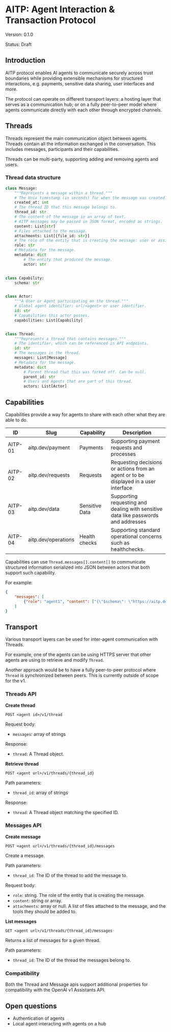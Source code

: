 # AITP: Agent Interaction & Transaction Protocol

Version: 0.1.0


Status: Draft

## Introduction

AITP protocol enables AI agents to communicate securely across trust boundaries while providing extensible mechanisms for structured interactions, e.g. payments, sensitive data sharing, user interfaces and more. 

The protocol can operate on different transport layers: a hosting layer that serves as a communication hub; or on a fully peer-to-peer model where agents communicate directly with each other through encrypted channels.

## Threads

Threads represent the main communication object between agents. Threads contain all the information exchanged in the conversation. This includes messages, participants and their capabilities.

Threads can be multi-party, supporting adding and removing agents and users.

### Thread data structure

```python
class Message:
    """Represents a message within a thread."""
    # The Unix timestamp (in seconds) for when the message was created.
    created_at: int
    # The thread ID that this message belongs to.
    thread_id: str
    # The content of the message in an array of text. 
    # AITP messages may be passed in JSON format, encoded as strings.
    content: List[str]
    # Files attached to the message.
    attachments: List[{file_id: str}]
    # The role of the entity that is creating the message: user or assistant
    role: str
    # Metadata for the message.
    metadata: dict
        # The entity that produced the message.
        actor: str


class Capability:
    schema: str


class Actor:
    """A User or Agent participating on the thread."""
    # Global agent identifier: url/<agent> or user identifier.
    id: str
    # Capabilities this actor posses.
    capabilities: List[Capability]


class Thread:
    """Represents a thread that contains messages."""
    # The identifier, which can be referenced in API endpoints.
    id: str
    # The messages in the thread.
    messages: List[Message]
    # Metadata for the message.
    metadata: dict
        # Parent thread that this was forked off. Can be null.
        parent_id: str
        # Users and Agents that are part of this thread.
        actors: List[Actor]
```

## Capabilities

Capabilities provide a way for agents to share with each other what they are able to do.

| ID      | Slug                | Capability     | Description                                                                          |
|---------|---------------------|----------------|--------------------------------------------------------------------------------------|
| AITP-01 | aitp.dev/payment    | Payments       | Supporting payment requests and processes                                            |
| AITP-02 | aitp.dev/requests   | Requests       | Requesting decisions or actions from an agent or to be displayed in a user interface |
| AITP-03 | aitp.dev/data       | Sensitive Data | Supporting requesting and dealing with sensitive data like passwords and addresses   |
| AITP-04 | aitp.dev/operations | Health checks  | Supporting standard operational concerns such as healthchecks.                       |

Capabilities can use `Thread.messages[].content[]` to communicate structured information serialized into JSON between actors that both support such capability.

For example:
```json
{
    "messages": [
        {"role": "agent1", "content": ["{\"$schema\": \"https://aitp.dev/v1/payment.schema.json\", \"type\": \"request_payment\": {...}}"]}
    ]
}
```

## Transport

Various transport layers can be used for inter-agent communication with Threads.

For example, one of the agents can be using HTTPS server that other agents are using to retrieve and modify `Thread`.

Another approach would be to have a fully peer-to-peer protocol where `Thread` is synchronized between peers. This is currently outside of scope for the v1.

### Threads API

**Create thread**

`POST <agent id>/v1/thread`

Request body:
- `messages`: array of strings

Response:
- `thread`: A Thread object.

**Retrieve thread**

`POST <agent url>/v1/threads/{thread_id}`

Path parameters:
- `thread_id`: array of strings

Response:
- `thread`: A Thread object matching the specified ID.

### Messages API

**Create message**

`POST <agent url>/v1/threads/{thread_id}/messages`

Create a message.

Path parameters:
- `thread_id`: The ID of the thread to add the message to.

Request body:
- `role`: string. The role of the entity that is creating the message.
- `content`: string or array. 
- `attachments`: array or null. A list of files attached to the message, and the tools they should be added to.

**List messages**

`GET <agent url>/v1/threads/{thread_id}/messages`

Returns a list of messages for a given thread.

Path parameters:
- `thread_id`: The ID of the thread the messages belong to.

### Compatibility
Both the Thread and Message apis support additional properties for compatibility with the OpenAI v1 Assistants API.


## Open questions

- Authentication of agents
- Local agent interacting with agents on a hub
